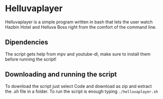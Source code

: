 # Helluvaplayer 
Helluvaplayer is a simple program written in bash that lets the user watch Hazbin Hotel and Helluva Boss right from the comfort of the command line. 
## Dipendencies
The script gets help from mpv and youtube-dl, make sure to install them before running the script!
## Downloading and running the script
To download the script just select Code and download as zip and extract the *.sh* file in a folder.
To run the script is enough typing `./helluvaplayer.sh`

